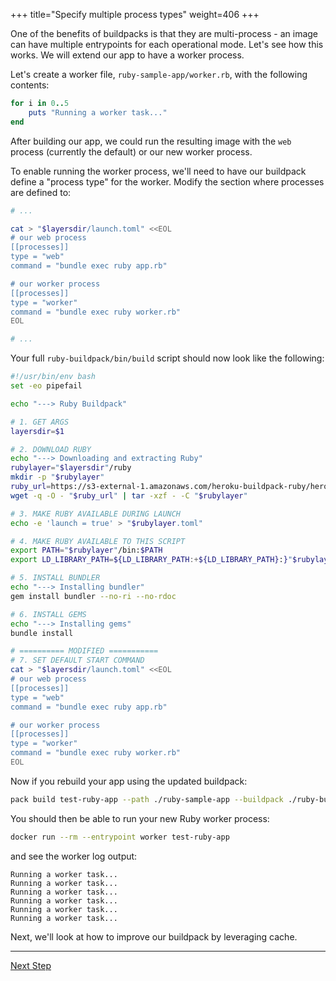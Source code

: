 +++
title="Specify multiple process types"
weight=406
+++

<!-- test:suite=create-buildpack;weight=6 -->

One of the benefits of buildpacks is that they are multi-process - an image can have multiple entrypoints for each operational mode. Let's see how this works. We will extend our app to have a worker process.

Let's create a worker file, `ruby-sample-app/worker.rb`, with the following contents:

<!-- test:file=ruby-sample-app/worker.rb -->
```ruby
for i in 0..5
    puts "Running a worker task..."
end
```

After building our app, we could run the resulting image with the `web` process (currently the default) or our new worker process. 

To enable running the worker process, we'll need to have our buildpack define a "process type" for the worker.  Modify the section where processes are defined to:

```bash
# ...

cat > "$layersdir/launch.toml" <<EOL
# our web process
[[processes]]
type = "web"
command = "bundle exec ruby app.rb"

# our worker process
[[processes]]
type = "worker"
command = "bundle exec ruby worker.rb"
EOL

# ...
```

Your full `ruby-buildpack/bin/build` script should now look like the following:

<!-- test:file=ruby-buildpack/bin/build -->
```bash
#!/usr/bin/env bash
set -eo pipefail

echo "---> Ruby Buildpack"

# 1. GET ARGS
layersdir=$1

# 2. DOWNLOAD RUBY
echo "---> Downloading and extracting Ruby"
rubylayer="$layersdir"/ruby
mkdir -p "$rubylayer"
ruby_url=https://s3-external-1.amazonaws.com/heroku-buildpack-ruby/heroku-18/ruby-2.5.1.tgz
wget -q -O - "$ruby_url" | tar -xzf - -C "$rubylayer"

# 3. MAKE RUBY AVAILABLE DURING LAUNCH
echo -e 'launch = true' > "$rubylayer.toml"

# 4. MAKE RUBY AVAILABLE TO THIS SCRIPT
export PATH="$rubylayer"/bin:$PATH
export LD_LIBRARY_PATH=${LD_LIBRARY_PATH:+${LD_LIBRARY_PATH}:}"$rubylayer/lib"

# 5. INSTALL BUNDLER
echo "---> Installing bundler"
gem install bundler --no-ri --no-rdoc

# 6. INSTALL GEMS
echo "---> Installing gems"
bundle install

# ========== MODIFIED ===========
# 7. SET DEFAULT START COMMAND
cat > "$layersdir/launch.toml" <<EOL
# our web process
[[processes]]
type = "web"
command = "bundle exec ruby app.rb"

# our worker process
[[processes]]
type = "worker"
command = "bundle exec ruby worker.rb"
EOL
```

Now if you rebuild your app using the updated buildpack:

<!-- test:exec -->
```bash
pack build test-ruby-app --path ./ruby-sample-app --buildpack ./ruby-buildpack
```

You should then be able to run your new Ruby worker process:

<!-- test:exec -->
```bash
docker run --rm --entrypoint worker test-ruby-app
```

and see the worker log output:

<!-- test:assert=contains -->
```text
Running a worker task...
Running a worker task...
Running a worker task...
Running a worker task...
Running a worker task...
Running a worker task...
```

Next, we'll look at how to improve our buildpack by leveraging cache.

---

<a href="/docs/buildpack-author-guide/create-buildpack/caching" class="button bg-pink">Next Step</a>
